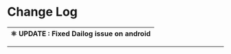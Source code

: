 # Change Log



|⚛ **UPDATE** : Fixed Dailog issue on android |
| --- |




----------------------------------------------------------------
